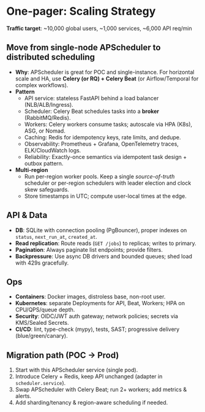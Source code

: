 # One-pager: Scaling Strategy

**Traffic target**: ~10,000 global users, ~1,000 services, ~6,000 API req/min

## Move from single-node APScheduler to distributed scheduling
- **Why**: APScheduler is great for POC and single-instance. For horizontal scale and HA,
  use **Celery (or RQ) + Celery Beat** (or Airflow/Temporal for complex workflows).
- **Pattern**
  - API service: stateless FastAPI behind a load balancer (NLB/ALB/Ingress).
  - Scheduler: Celery Beat schedules tasks into a **broker** (RabbitMQ/Redis).
  - Workers: Celery workers consume tasks; autoscale via HPA (K8s), ASG, or Nomad.
  - Caching: Redis for idempotency keys, rate limits, and dedupe.
  - Observability: Prometheus + Grafana, OpenTelemetry traces, ELK/CloudWatch logs.
  - Reliability: Exactly-once semantics via idempotent task design + outbox pattern.
- **Multi-region**
  - Run per-region worker pools. Keep a single *source-of-truth* scheduler or per-region
    schedulers with leader election and clock skew safeguards.
  - Store timestamps in UTC; compute user-local times at the edge.

## API & Data
- **DB**: SQLite with connection pooling (PgBouncer), proper indexes on `status`, `next_run_at`, `created_at`.
- **Read replication**: Route reads (`GET /jobs`) to replicas; writes to primary.
- **Pagination**: Always paginate list endpoints; provide filters.
- **Backpressure**: Use async DB drivers and bounded queues; shed load with 429s gracefully.

## Ops
- **Containers**: Docker images, distroless base, non-root user.
- **Kubernetes**: separate Deployments for API, Beat, Workers; HPA on CPU/QPS/queue depth.
- **Security**: OIDC/JWT auth gateway; network policies; secrets via KMS/Sealed Secrets.
- **CI/CD**: lint, type-check (mypy), tests, SAST; progressive delivery (blue/green/canary).

## Migration path (POC -> Prod)
1. Start with this APScheduler service (single pod). 
2. Introduce Celery + Redis, keep API unchanged (adapter in `scheduler.service`).
3. Swap APScheduler with Celery Beat; run 2+ workers; add metrics & alerts.
4. Add sharding/tenancy & region-aware scheduling if needed.
